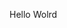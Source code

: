 Hello Wolrd













































































































































































































































































































































































































































































































































































































































































































































































































































































































































































































































































































































































































































































































































































































































































































































































































































































































































































































































































































































































































































































































































































































































































































































































































































































































































































































































































































































































































































































































































































































































































































































































































































































